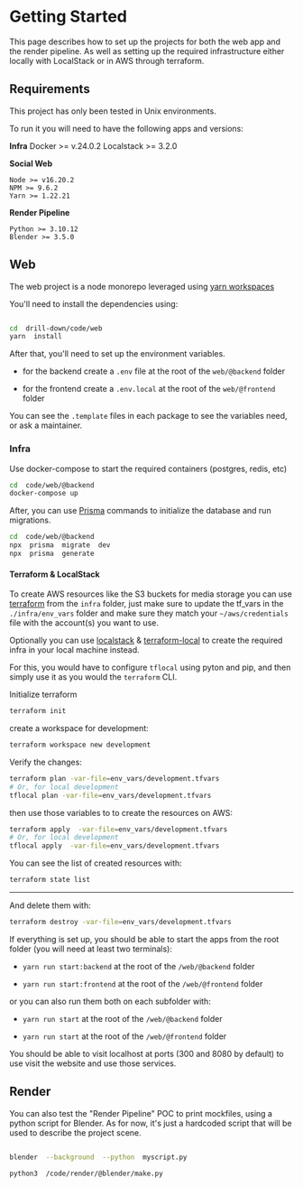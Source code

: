 
# Getting Started

This page describes how to set up the projects for both the web app and the render pipeline. As well as setting up the required infrastructure either locally with LocalStack or in AWS through terraform.
  

## Requirements

This project has only been tested in Unix environments.

To run it you will need to have the following apps and versions:

  

**Infra**
Docker >= v.24.0.2
Localstack >= 3.2.0


**Social Web**

```
Node >= v16.20.2
NPM >= 9.6.2
Yarn >= 1.22.21
```
  

**Render Pipeline**

```
Python >= 3.10.12
Blender >= 3.5.0
```



## Web

The web project is a node monorepo leveraged using [yarn workspaces](https://yarnpkg.com/features/workspaces)

You'll need to install the dependencies using:
  
```bash

cd  drill-down/code/web
yarn  install
```
After that, you'll need to set up the environment variables.

  

- for the backend create a `.env` file at the root of the `web/@backend` folder

  

- for the frontend create a `.env.local` at the root of the `web/@frontend` folder

  

You can see the `.template` files in each package to see the variables need, or ask a maintainer.

  
### Infra

Use docker-compose to start the required containers (postgres, redis, etc) 

```bash
cd  code/web/@backend
docker-compose up 
``` 

After, you can use [Prisma](https://www.prisma.io/docs/getting-started) commands to initialize the database and run migrations. 

```bash
cd  code/web/@backend
npx  prisma  migrate  dev
npx  prisma  generate
```

#### Terraform & LocalStack 

To create AWS resources like the S3 buckets for media storage you can use [terraform](https://developer.hashicorp.com/terraform) from the `infra` folder, just make sure to update the tf_vars in the `./infra/env_vars` folder and make sure they match your `~/aws/credentials` file with the account(s) you want to use. 

Optionally you can use [localstack](https://docs.localstack.cloud) & [terraform-local](https://github.com/localstack/terraform-local) to create the required infra in your local machine instead. 

For this, you would have to configure `tflocal` using pyton and pip, and then simply use it as you would the `terraform` CLI.
  
Initialize terraform
```bash
terraform init
```

create a workspace for development:
```bash
terraform workspace new development
```

Verify the changes:

```bash
terraform plan -var-file=env_vars/development.tfvars
# Or, for local development
tflocal plan -var-file=env_vars/development.tfvars
```
then use those variables to to create the resources on AWS:

```bash
terraform apply  -var-file=env_vars/development.tfvars
# Or, for local development
tflocal apply  -var-file=env_vars/development.tfvars
```

You can see the list of created resources with:

```bash
terraform state list
```
---

And delete them with:

```bash
terraform destroy -var-file=env_vars/development.tfvars
```

If everything is set up, you should be able to start the apps from the root folder (you will need at least two terminals):

  

-  `yarn run start:backend` at the root of the `/web/@backend` folder

  

-  `yarn run start:frontend` at the root of the `/web/@frontend` folder
  

or you can also run them both on each subfolder with:

  
-  `yarn run start` at the root of the `/web/@backend` folder

  

-  `yarn run start` at the root of the `/web/@frontend` folder

  
You should be able to visit localhost at ports (300 and 8080 by default) to use visit the website and use those services.

  


## Render

You can also test the "Render Pipeline" POC to print mockfiles, using a python script for Blender. As for now, it's just a hardcoded script that will be used to describe the project scene.

  

``` bash

blender  --background  --python  myscript.py

python3  /code/render/@blender/make.py

```
